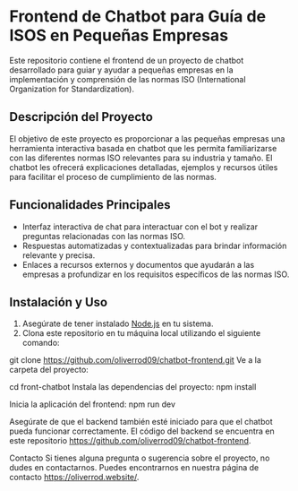 # Frontend de Chatbot para Guía de ISOS en Pequeñas Empresas

Este repositorio contiene el frontend de un proyecto de chatbot desarrollado para guiar y ayudar a pequeñas empresas en la implementación y comprensión de las normas ISO (International Organization for Standardization).

## Descripción del Proyecto

El objetivo de este proyecto es proporcionar a las pequeñas empresas una herramienta interactiva basada en chatbot que les permita familiarizarse con las diferentes normas ISO relevantes para su industria y tamaño. El chatbot les ofrecerá explicaciones detalladas, ejemplos y recursos útiles para facilitar el proceso de cumplimiento de las normas.

## Funcionalidades Principales

- Interfaz interactiva de chat para interactuar con el bot y realizar preguntas relacionadas con las normas ISO.
- Respuestas automatizadas y contextualizadas para brindar información relevante y precisa.
- Enlaces a recursos externos y documentos que ayudarán a las empresas a profundizar en los requisitos específicos de las normas ISO.

## Instalación y Uso

1. Asegúrate de tener instalado [Node.js](https://nodejs.org) en tu sistema.
2. Clona este repositorio en tu máquina local utilizando el siguiente comando:

git clone https://github.com/oliverrod09/chatbot-frontend.git
Ve a la carpeta del proyecto:

cd front-chatbot
Instala las dependencias del proyecto:
npm install

Inicia la aplicación del frontend:
npm run dev


Asegúrate de que el backend también esté iniciado para que el chatbot pueda funcionar correctamente. El código del backend se encuentra en este repositorio https://github.com/oliverrod09/chatbot-frontend.


Contacto
Si tienes alguna pregunta o sugerencia sobre el proyecto, no dudes en contactarnos. Puedes encontrarnos en nuestra página de contacto https://oliverrod.website/.